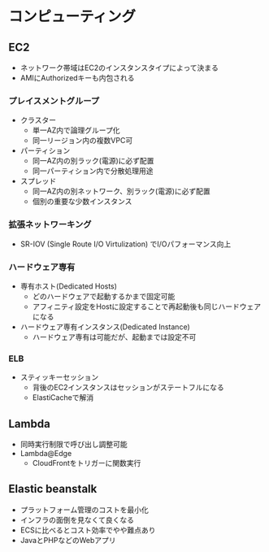 # コンピューティング

## EC2

- ネットワーク帯域はEC2のインスタンスタイプによって決まる
- AMIにAuthorizedキーも内包される

### プレイスメントグループ

- クラスター
  - 単一AZ内で論理グループ化
  - 同一リージョン内の複数VPC可
- パーティション
  - 同一AZ内の別ラック(電源)に必ず配置
  - 同一パーティション内で分散処理用途
- スプレッド
  - 同一AZ内の別ネットワーク、別ラック(電源)に必ず配置
  - 個別の重要な少数インスタンス

### 拡張ネットワーキング

- SR-IOV (Single Route I/O Virtulization) でI/Oパフォーマンス向上

### ハードウェア専有

- 専有ホスト(Dedicated Hosts)
  - どのハードウェアで起動するかまで固定可能
  - アフィニティ設定をHostに設定することで再起動後も同じハードウェアになる
- ハードウェア専有インスタンス(Dedicated Instance)
  - ハードウェア専有は可能だが、起動までは設定不可

### ELB

- スティッキーセッション
  - 背後のEC2インスタンスはセッションがステートフルになる
  - ElastiCacheで解消

## Lambda

- 同時実行制限で呼び出し調整可能
- Lambda@Edge
  - CloudFrontをトリガーに関数実行

## Elastic beanstalk

- プラットフォーム管理のコストを最小化
- インフラの面倒を見なくて良くなる
- ECSに比べるとコスト効率でやや難点あり
- JavaとPHPなどのWebアプリ
